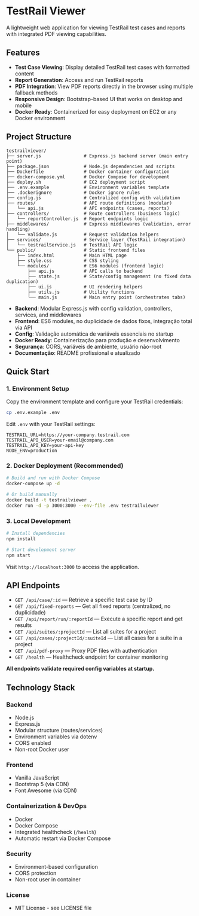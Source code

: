 # TestRail Viewer

A lightweight web application for viewing TestRail test cases and reports with integrated PDF viewing capabilities.

## Features

- **Test Case Viewing**: Display detailed TestRail test cases with formatted content
- **Report Generation**: Access and run TestRail reports 
- **PDF Integration**: View PDF reports directly in the browser using multiple fallback methods
- **Responsive Design**: Bootstrap-based UI that works on desktop and mobile
- **Docker Ready**: Containerized for easy deployment on EC2 or any Docker environment

## Project Structure

```
testrailviewer/
├── server.js                # Express.js backend server (main entry point)
├── package.json             # Node.js dependencies and scripts
├── Dockerfile               # Docker container configuration
├── docker-compose.yml       # Docker Compose for development
├── deploy.sh                # EC2 deployment script
├── .env.example             # Environment variables template
├── .dockerignore            # Docker ignore rules
├── config.js                # Centralized config with validation
├── routes/                  # API route definitions (modular)
│   └── api.js               # API endpoints (cases, reports)
├── controllers/             # Route controllers (business logic)
│   └── reportController.js  # Report endpoints logic
├── middlewares/             # Express middlewares (validation, error handling)
│   └── validate.js          # Request validation helpers
├── services/                # Service layer (TestRail integration)
│   └── testrailService.js   # TestRail API logic
└── public/                  # Static frontend files
    ├── index.html           # Main HTML page
    ├── style.css            # CSS styling
    └── modules/             # ES6 modules (frontend logic)
        ├── api.js           # API calls to backend
        ├── state.js         # State/config management (no fixed data duplication)
        ├── ui.js            # UI rendering helpers
        ├── utils.js         # Utility functions
        └── main.js          # Main entry point (orchestrates tabs)
```

- **Backend**: Modular Express.js with config validation, controllers, services, and middlewares
- **Frontend**: ES6 modules, no duplicidade de dados fixos, integração total via API
- **Config**: Validação automática de variáveis essenciais no startup
- **Docker Ready**: Containerização para produção e desenvolvimento
- **Segurança**: CORS, variáveis de ambiente, usuário não-root
- **Documentação**: README profissional e atualizado

## Quick Start

### 1. Environment Setup

Copy the environment template and configure your TestRail credentials:

```bash
cp .env.example .env
```

Edit `.env` with your TestRail settings:

```env
TESTRAIL_URL=https://your-company.testrail.com
TESTRAIL_API_USER=your-email@company.com
TESTRAIL_API_KEY=your-api-key
NODE_ENV=production
```

### 2. Docker Deployment (Recommended)

```bash
# Build and run with Docker Compose
docker-compose up -d

# Or build manually
docker build -t testrailviewer .
docker run -d -p 3000:3000 --env-file .env testrailviewer
```

### 3. Local Development

```bash
# Install dependencies
npm install

# Start development server
npm start
```

Visit `http://localhost:3000` to access the application.

## API Endpoints

- `GET /api/case/:id` — Retrieve a specific test case by ID
- `GET /api/fixed-reports` — Get all fixed reports (centralized, no duplicidade)
- `GET /api/report/run/:reportId` — Execute a specific report and get results
- `GET /api/suites/:projectId` — List all suites for a project
- `GET /api/cases/:projectId/:suiteId` — List all cases for a suite in a project
- `GET /api/pdf-proxy` — Proxy PDF files with authentication
- `GET /health` — Healthcheck endpoint for container monitoring

**All endpoints validate required config variables at startup.**

## Technology Stack

### Backend
- Node.js
- Express.js
- Modular structure (routes/services)
- Environment variables via dotenv
- CORS enabled
- Non-root Docker user

### Frontend
- Vanilla JavaScript
- Bootstrap 5 (via CDN)
- Font Awesome (via CDN)

### Containerization & DevOps
- Docker
- Docker Compose
- Integrated healthcheck (`/health`)
- Automatic restart via Docker Compose

### Security
- Environment-based configuration
- CORS protection
- Non-root user in container

### License
- MIT License - see LICENSE file